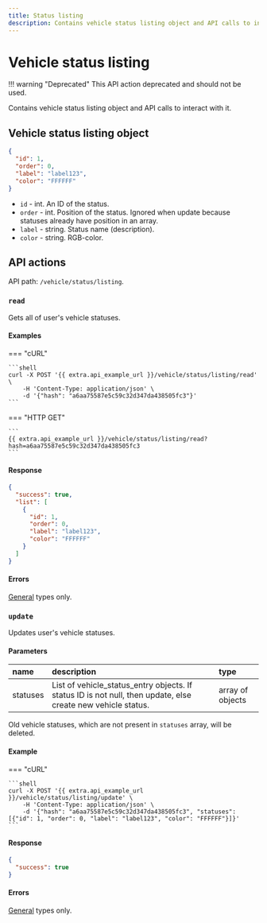```yaml
---
title: Status listing
description: Contains vehicle status listing object and API calls to interact with it.
---
```


# Vehicle status listing

!!! warning "Deprecated"
    This API action deprecated and should not be used.

Contains vehicle status listing object and API calls to interact with it.


## Vehicle status listing object

```json
{
  "id": 1,
  "order": 0,
  "label": "label123",
  "color": "FFFFFF"
}
```

* `id` - int. An ID of the status.
* `order` - int. Position of the status. Ignored when update because statuses already have position in an array.
* `label` - string. Status name (description).
* `color` - string. RGB-color.


## API actions

API path: `/vehicle/status/listing`.

### `read`

Gets all of user's vehicle statuses.

#### Examples

=== "cURL"

    ```shell
    curl -X POST '{{ extra.api_example_url }}/vehicle/status/listing/read' \
        -H 'Content-Type: application/json' \
        -d '{"hash": "a6aa75587e5c59c32d347da438505fc3"}'
    ```

=== "HTTP GET"

    ```
    {{ extra.api_example_url }}/vehicle/status/listing/read?hash=a6aa75587e5c59c32d347da438505fc3
    ```

#### Response

```json
{
  "success": true,
  "list": [
    {
      "id": 1,
      "order": 0,
      "label": "label123",
      "color": "FFFFFF"
    }
  ]
}
```

#### Errors

[General](../../../../getting-started/errors.md#error-codes) types only.


### `update`

Updates user's vehicle statuses.

#### Parameters

| name     | description                                                                                                  | type             |
|:---------|:-------------------------------------------------------------------------------------------------------------|:-----------------|
| statuses | List of vehicle_status_entry objects. If status ID is not null, then update, else create new vehicle status. | array of objects |

Old vehicle statuses, which are not present in `statuses` array, will be deleted.

#### Example

=== "cURL"

    ```shell
    curl -X POST '{{ extra.api_example_url }}/vehicle/status/listing/update' \
        -H 'Content-Type: application/json' \
        -d '{"hash": "a6aa75587e5c59c32d347da438505fc3", "statuses": [{"id": 1, "order": 0, "label": "label123", "color": "FFFFFF"}]}'
    ```

#### Response

```json
{
  "success": true
}
```

#### Errors

[General](../../../../getting-started/errors.md#error-codes) types only.
